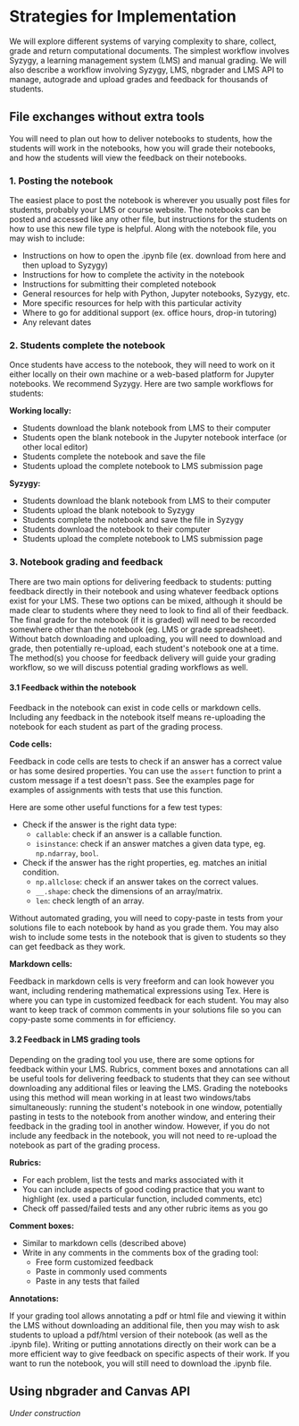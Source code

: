 # Strategies for Implementation

We will explore different systems of varying complexity to share, collect, grade and return computational documents. The simplest workflow involves Syzygy, a learning management system (LMS) and manual grading. We will also describe a workflow involving Syzygy, LMS, nbgrader and LMS API to manage, autograde and upload grades and feedback for thousands of students.

## File exchanges without extra tools

You will need to plan out how to deliver notebooks to students, how the students will work in the notebooks, how you will grade their notebooks, and how the students will view the feedback on their notebooks.

### 1. Posting the notebook
The easiest place to post the notebook is wherever you usually post files for students, probably your LMS or course website. The notebooks can be posted and accessed like any other file, but instructions for the students on how to use this new file type is helpful. Along with the notebook file, you may wish to include:

* Instructions on how to open the .ipynb file (ex. download from here and then upload to Syzygy)
* Instructions for how to complete the activity in the notebook
* Instructions for submitting their completed notebook
* General resources for help with Python, Jupyter notebooks, Syzygy, etc.
* More specific resources for help with this particular activity
* Where to go for additional support (ex. office hours, drop-in tutoring)
* Any relevant dates

### 2. Students complete the notebook
Once students have access to the notebook, they will need to work on it either locally on their own machine or a web-based platform for Jupyter notebooks. We recommend Syzygy. Here are two sample workflows for students: 

**Working locally:**
* Students download the blank notebook from LMS to their computer
* Students open the blank notebook in the Jupyter notebook interface (or other local editor)
* Students complete the notebook and save the file
* Students upload the complete notebook to LMS submission page

**Syzygy:**
* Students download the blank notebook from LMS to their computer
* Students upload the blank notebook to Syzygy
* Students complete the notebook and save the file in Syzygy
* Students download the notebook to their computer
* Students upload the complete notebook to LMS submission page

### 3. Notebook grading and feedback
There are two main options for delivering feedback to students: putting feedback directly in their notebook and using whatever feedback options exist for your LMS. These two options can be mixed, although it should be made clear to students where they need to look to find all of their feedback. The final grade for the notebook (if it is graded) will need to be recorded somewhere other than the notebook (eg. LMS or grade spreadsheet). Without batch downloading and uploading, you will need to download and grade, then potentially re-upload, each student's notebook one at a time. The method(s) you choose for feedback delivery will guide your grading workflow, so we will discuss potential grading workflows as well.

#### 3.1 Feedback within the notebook
Feedback in the notebook can exist in code cells or markdown cells. Including any feedback in the notebook itself means re-uploading the notebook for each student as part of the grading process.

**Code cells:** 

Feedback in code cells are tests to check if an answer has a correct value or has some desired properties. You can use the `assert` function to print a custom message if a test doesn't pass. See the examples page for examples of assignments with tests that use this function.

Here are some other useful functions for a few test types:

* Check if the answer is the right data type:
    * `callable`: check if an answer is a callable function.
    * `isinstance`: check if an answer matches a given data type, eg. `np.ndarray`, `bool`.
* Check if the answer has the right properties, eg. matches an initial condition.
    * `np.allclose`: check if an answer takes on the correct values.
    * `__.shape`: check the dimensions of an array/matrix. 
    * `len`: check length of an array.

Without automated grading, you will need to copy-paste in tests from your solutions file to each notebook by hand as you grade them. You may also wish to include some tests in the notebook that is given to students so they can get feedback as they work.

**Markdown cells:**

Feedback in markdown cells is very freeform and can look however you want, including rendering mathematical expressions using Tex. Here is where you can type in customized feedback for each student. You may also want to keep track of common comments in your solutions file so you can copy-paste some comments in for efficiency.

#### 3.2 Feedback in LMS grading tools

Depending on the grading tool you use, there are some options for feedback within your LMS. Rubrics, comment boxes and annotations can all be useful tools for delivering feedback to students that they can see without downloading any additional files or leaving the LMS. Grading the notebooks using this method will mean working in at least two windows/tabs simultaneously: running the student's notebook in one window, potentially pasting in tests to the notebook from another window, and entering their feedback in the grading tool in another window. However, if you do not include any feedback in the notebook, you will not need to re-upload the notebook as part of the grading process.

**Rubrics:**

* For each problem, list the tests and marks associated with it
* You can include aspects of good coding practice that you want to highlight (ex. used a particular function, included comments, etc)
* Check off passed/failed tests and any other rubric items as you go

**Comment boxes:**

* Similar to markdown cells (described above)
* Write in any comments in the comments box of the grading tool:
    * Free form customized feedback
    * Paste in commonly used comments
    * Paste in any tests that failed

**Annotations:**

If your grading tool allows annotating a pdf or html file and viewing it within the LMS without downloading an additional file, then you may wish to ask students to upload a pdf/html version of their notebook (as well as the .ipynb file). Writing or putting annotations directly on their work can be a more efficient way to give feedback on specific aspects of their work. If you want to run the notebook, you will still need to download the .ipynb file. 

## Using nbgrader and Canvas API

*Under construction*